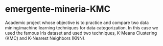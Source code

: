 # emergente-mineria-KMC

Academic project whose objective is to practice and compare two data mining/machine learning techniques for data categorization. In this case we used the famous Iris dataset and used two techniques, K-Means Clustering (KMC) and K-Nearest Neighbors (KNN).

